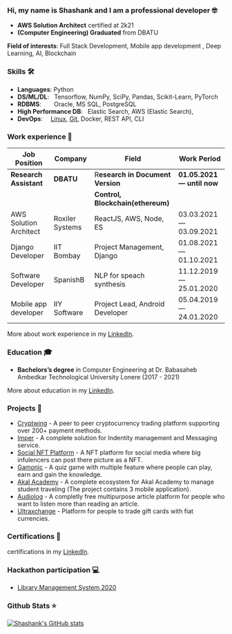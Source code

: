 <!-- ![](https://komarev.com/ghpvc/?username=dayyass&color=6aa6f8)<br>
![](https://img.shields.io/github/followers/dayyass?style=social)
![](https://img.shields.io/github/stars/dayyass?style=social) -->
<!-- [![](https://img.shields.io/badge/-Follow-black?style=social&logo=Linkedin)](https://www.linkedin.com/in/dayyass) -->
<!-- [![](https://img.shields.io/twitter/follow/d_ayyass?style=social&label=Follow)](https://twitter.com/d_ayyass) -->

### Hi, my name is Shashank and I am a professional developer 🤓
- **AWS Solution Architect** certified at 2k21
- **(Computer Engineering) Graduated** from DBATU

**Field of interests**: Full Stack Development, Mobile app development , Deep Learning, AI, Blockchain

### Skills 🛠️
- **Languages**:        Python
- **DS/ML/DL**: &nbsp;  Tensorflow, NumPy, SciPy, Pandas, Scikit-Learn, PyTorch
- **RDBMS**:   &nbsp;   Oracle, MS SQL, PostgreSQL
- **High Performance DB**: &nbsp;  Elastic Search, AWS (Elastic Search), 
- **DevOps**:  &nbsp;   [Linux](https://www.imper.in), [Git](https://www.imper.in), Docker, REST API, CLI

### Work experience 👔
| Job Position                  | Company                 | Field                           | Work Period                |
| ----------------------------- | ----------------------- | ------------------------------- | -------------------------- |
| **Research Assistant**        | **DBATU**               | R**esearch in Document Version**| **01.05.2021 — until now** |
|                               |                         |**Control, Blockchain(ethereum)**|                            |
| AWS Solution Architect        | Roxiler Systems         | ReactJS, AWS, Node, ES          | 03.03.2021 — 03.09.2021    |
| Django Developer              | IIT Bombay              | Project Management, Django      | 01.08.2021 — 01.10.2021    |
| Software Developer            | SpanishB                | NLP for speach synthesis        | 11.12.2019 — 25.01.2020    |
| Mobile app developer          | IIY Software            | Project Lead, Android Developer | 05.04.2019 — 24.01.2020    |


More about work experience in my [LinkedIn](https://www.linkedin.com/in/shashank-shahare-83500a154/).<br>

### Education 🎓
- **Bachelors’s degree** in Computer Engineering at Dr. Babasaheb Ambedkar Technological University Lonere (2017 - 2021)

More about education in my [LinkedIn](https://www.linkedin.com/in/shashank-shahare-83500a154/).

### Projects 🐾
- [Cryptwing](https://www.cryptwing.com) - A peer to peer cryptocurrency trading platform supporting over 200+ payment methods.
- [Imper](https://www.imper.in) - A complete solution for Indentity management and Messaging service.
- [Social NFT Platform](https://learnings-fde29.web.app/) - A NFT platform for social media where big infulencers can post there picture as a NFT.
- [Gamonic](https://play.google.com/store/apps/details?id=com.gamonicquiz.gamonic) - A quiz game with multiple feature where people can play, earn and gain the knowledge.
- [Akal Academy](https://play.google.com/store/apps/developer?id=IIY+Software+Pvt+Ltd) - A complete ecosystem for Akal Academy to manage student traveling (The project contains 3 mobile application).
- [Audiolog](https://thevoicepost.in) - A completly free multipurpose article platform for people who want to listen more than reading an article.
- [Ultraxchange](http://www.ultraxchange.com) - Platform for people to trade gift cards with fiat currencies.

### Certifications 📜
certifications in my [LinkedIn](https://www.linkedin.com/in/shashank-shahare-83500a154/).

### Hackathon participation 💻
- [Library Management System 2020](https://github.com/srshahare/library-hackathon)

### Github Stats ⭐
[![Shashank's GitHub stats](https://github-readme-stats.vercel.app/api?username=srshahare)](https://github.com/anuraghazra/github-readme-stats)
